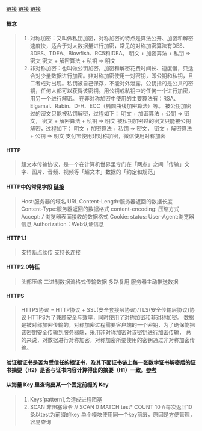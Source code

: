 [链接](https://mp.weixin.qq.com/s?__biz=MzA3NDQ1ODcyMw==&mid=2247485146&idx=1&sn=2eebc58dc8ad3f550abce967db8efa8a&chksm=9f7e35d6a809bcc0cb46917ba9cb11a2b880a2290c26929ff7176a9c17a934a35271734509a8&scene=21#wechat_redirect)
[链接](https://mp.weixin.qq.com/s/81ZGJ_HdUIcYX6F6GEi0Nw)
[链接](https://mp.weixin.qq.com/s/3Bw40jiAJVBoR2zA8PdaRQ)

#### 概念
> 1. 对称加密：又叫做私钥加密，对称加密的特点是算法公开、加密和解密速度快，适合于对大数据量进行加密，常见的对称加密算法有DES、3DES、TDEA、Blowfish、RC5和IDEA。
>     明文 + 加密算法 + 私钥 => 密文
>     密文 + 解密算法 + 私钥 => 明文
> 2. 非对称加密：也叫做公钥加密，加密和解密花费时间长、速度慢，只适合对少量数据进行加密。非对称加密使用一对密钥，即公钥和私钥，且二者成对出现。私钥被自己保存，不能对外泄露。公钥指的是公共的密钥，任何人都可以获得该密钥。用公钥或私钥中的任何一个进行加密，用另一个进行解密。
> 在非对称加密中使用的主要算法有：RSA、Elgamal、Rabin、D-H、ECC（椭圆曲线加密算法）等。
>     被公钥加密过的密文只能被私钥解密，过程如下：
>     明文 + 加密算法 + 公钥 => 密文， 密文 + 解密算法 + 私钥 => 明文
>     被私钥加密过的密文只能被公钥解密，过程如下：
>     明文 + 加密算法 + 私钥 => 密文， 密文 + 解密算法 + 公钥 => 明文
> 支付宝使用非对称加密，微信使用对称加密

#### HTTP
> 超文本传输协议，是一个在计算机世界里专门在「两点」之间「传输」文字、图片、音频、视频等「超文本」数据的「约定和规范」

#### HTTP中的常见字段 [链接](https://mp.weixin.qq.com/s/qzzEgRpt9f-UlTLnWGrJEw)
> Host:服务器的域名
> URL
> Content-Length:服务器返回的数据长度
> Content-Type:服务器返回的数据格式
> content-encoding: 压缩方式
> Accept: */* 浏览器表面接收的数据格式
> Cookie:
> status:
> User-Agent:浏览器信息
> Authorization：Web认证信息

#### HTTP1.1
> 支持断点续传
> 支持长连接

#### HTTP2.0特征
> 头部压缩
> 二进制数据流格式传输数据
> 多路复用
> 服务器主动推送数据

#### HTTPS
> HTTPS协议 = HTTP协议 + SSL(安全套接层协议)/TLS(安全传输层协议)协议
> HTTPS为了兼顾安全与效率，同时使用了对称加密和非对称加密。
> 数据是被对称加密传输的，对称加密过程需要客户端的一个密钥，为了确保能把该密钥安全传输到服务器端，采用非对称加密对该密钥进行加密传输，
> 总的来说，对数据进行对称加密，对称加密所要使用的密钥通过非对称加密传输。

#### 验证根证书是否为受信任的根证书，及其下面证书链上每一张数字证书解密后的证书摘要（H2）是否与证书内容计算得出的摘要（H1）一致。[参考](https://www.cnblogs.com/funny11/p/6978908.html)

#### 从海量 Key 里查询出某一个固定前缀的 Key
> 1. Keys[pattern],会造成进程阻塞
> 2. SCAN 非阻塞命令 // SCAN 0 MATCH test* COUNT 10 //每次返回10条以test为前缀的key
> 单个模块使用同一个key前缀，原因是方便管理，容易查询

